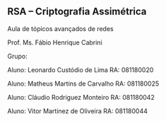 ## RSA – Criptografia Assimétrica

Aula de tópicos avançados de redes

Prof. Ms. Fábio Henrique Cabrini

Grupo:

Aluno: Leonardo Custódio de Lima    RA: 081180020

Aluno: Matheus Martins de Carvalho    RA: 081180025

Aluno: Cláudio Rodriguez Monteiro    RA: 081180042

Aluno: Vitor Martinez de Oliveira    RA: 081180044
